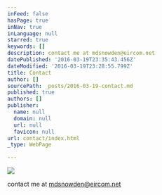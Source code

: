 ```yaml
---
inFeed: false
hasPage: true
inNav: true
inLanguage: null
starred: true
keywords: []
description: contact me at mdsnowden@eircom.net
datePublished: '2016-03-19T23:35:43.456Z'
dateModified: '2016-03-19T23:28:55.799Z'
title: Contact
author: []
sourcePath: _posts/2016-03-19-contact.md
published: true
authors: []
publisher:
  name: null
  domain: null
  url: null
  favicon: null
url: contact/index.html
_type: WebPage

---
```

![](https://the-grid-user-content.s3-us-west-2.amazonaws.com/5cb7f755-b17c-4c38-83ed-be74745533b4.jpg)

contact me at mdsnowden@eircom.net